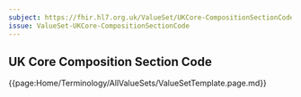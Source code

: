 ```yaml
---
subject: https://fhir.hl7.org.uk/ValueSet/UKCore-CompositionSectionCode
issue: ValueSet-UKCore-CompositionSectionCode
---
```

## UK Core Composition Section Code

{{page:Home/Terminology/AllValueSets/ValueSetTemplate.page.md}}